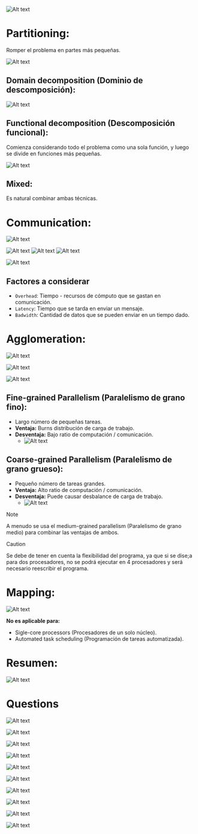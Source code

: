 ![Alt text](image-54.png)

# Partitioning:

Romper el problema en partes más pequeñas.

![Alt text](image-55.png)

## Domain decomposition (Dominio de descomposición):

![Alt text](image-56.png)

## Functional decomposition (Descomposición funcional):

Comienza considerando todo el problema como una sola función, y luego se divide en funciones más pequeñas.

![Alt text](image-57.png)

## Mixed:

Es natural combinar ambas técnicas.

# Communication:
![Alt text](image-59.png)

![Alt text](image-60.png)
![Alt text](image-61.png)
![Alt text](image-62.png)

![Alt text](image-63.png)

## Factores a considerar

- `Overhead`: Tiempo - recursos de cómputo que se gastan en comunicación.
- `Latency`: Tiempo que se tarda en enviar un mensaje.
- `Badwidth`: Cantidad de datos que se pueden enviar en un tiempo dado.

# Agglomeration:
![Alt text](image-58.png)

![Alt text](image-64.png)

![Alt text](image-65.png)

## Fine-grained Parallelism (Paralelismo de grano fino):

- Largo número de pequeñas tareas.
- **Ventaja:** Burns distribución de carga de trabajo.
- **Desventaja:** Bajo ratio de computación / comunicación.
  - ![Alt text](image-66.png)

## Coarse-grained Parallelism (Paralelismo de grano grueso):

- Pequeño número de tareas grandes.
- **Ventaja:** Alto ratio de computación / comunicación.
- **Desventaja:** Puede causar desbalance de carga de trabajo.
  - ![Alt text](image-67.png)

>[!NOTE]
> A menudo se usa el medium-grained parallelism (Paralelismo de grano medio) para combinar las ventajas de ambos.

>[!CAUTION]
> Se debe de tener en cuenta la flexibilidad del programa, ya que si se dise;a para dos procesadores, no se podrá ejecutar en 4 procesadores y será necesario reescribir el programa.

# Mapping:

![Alt text](image-68.png)

**No es aplicable para:**
- Sigle-core processors (Procesadores de un solo núcleo).
- Automated task scheduling (Programación de tareas automatizada).


# Resumen:

![Alt text](image-69.png)


# Questions

![Alt text](image-70.png)

![Alt text](image-71.png)

![Alt text](image-72.png)

![Alt text](image-73.png)

![Alt text](image-74.png)

![Alt text](image-75.png)

![Alt text](image-76.png)

![Alt text](image-77.png)

![Alt text](image-78.png)

![Alt text](image-79.png)